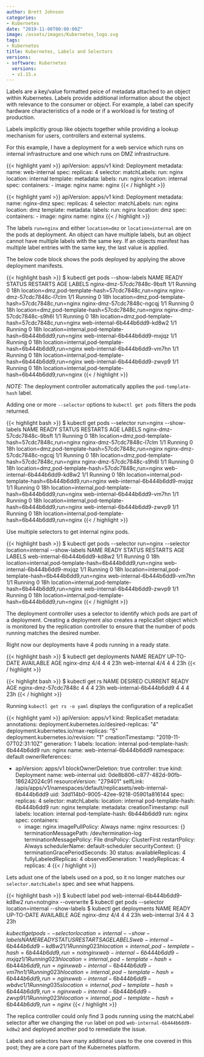 ```yaml
---
author: Brett Johnson
categories:
- Kubernetes
date: "2019-11-08T00:00:00Z"
image: /assets/images/Kubernetes_logo.svg
tags:
- Kubernetes
title: Kubernetes, Labels and Selectors
versions:
- software: Kubernetes
  versions:
  - v1.15.x
---
```


Labels are a key/value formatted peice of metadata attached to an object within Kubernetes. Labels provide additional information about the object with relevance to the consumer or object. For example, a label can specify hardware characteristics of a node or if a workload is for testing of production.

Labels implicitly group like objects together while providing a lookup mechanism for users, controllers and external systems.

For this example, I have a deployment for a web service which runs on internal infrastructure and one which runs on DMZ infrastructure.

{{< highlight yaml >}} 
apiVersion: apps/v1
kind: Deployment
metadata:
  name: web-internal
spec:
  replicas: 4
  selector:
    matchLabels:
      run: nginx
      location: internal
  template:
    metadata:
      labels:
        run: nginx
        location: internal
    spec:
      containers:
      - image: nginx
        name: nginx
{{< / highlight >}}

{{< highlight yaml >}} 
apiVersion: apps/v1
kind: Deployment
metadata:
  name: nginx-dmz
spec:
  replicas: 4
  selector:
    matchLabels:
      run: nginx
      location: dmz
  template:
    metadata:
      labels:
        run: nginx
        location: dmz
    spec:
      containers:
      - image: nginx
        name: nginx
{{< / highlight >}}

The labels `run=nginx` and either `location=dmz` or `location=internal` are on the pods at deployment. An object can have multiple labels, but an object cannot have multiple labels with the same key. If an objects manifest has multiple label entries with the same key, the last value is applied.

The below code block shows the pods deployed by applying the above deployment manifests.

{{< highlight bash >}}
$ kubectl get pods --show-labels
NAME                            READY   STATUS    RESTARTS   AGE   LABELS
nginx-dmz-57cdc7848c-9bsft      1/1     Running   0          18h   location=dmz,pod-template-hash=57cdc7848c,run=nginx
nginx-dmz-57cdc7848c-l7clm      1/1     Running   0          18h   location=dmz,pod-template-hash=57cdc7848c,run=nginx
nginx-dmz-57cdc7848c-ngcqj      1/1     Running   0          18h   location=dmz,pod-template-hash=57cdc7848c,run=nginx
nginx-dmz-57cdc7848c-s9h6l      1/1     Running   0          18h   location=dmz,pod-template-hash=57cdc7848c,run=nginx
web-internal-6b444b6dd9-kd8w2   1/1     Running   0          18h   location=internal,pod-template-hash=6b444b6dd9,run=nginx
web-internal-6b444b6dd9-mxjqz   1/1     Running   0          18h   location=internal,pod-template-hash=6b444b6dd9,run=nginx
web-internal-6b444b6dd9-vm7hn   1/1     Running   0          18h   location=internal,pod-template-hash=6b444b6dd9,run=nginx
web-internal-6b444b6dd9-zwvp9   1/1     Running   0          18h   location=internal,pod-template-hash=6b444b6dd9,run=nginx
{{< / highlight >}}

*NOTE:* The deployment controller automatically applies the `pod-template-hash` label.

Adding one or more `--selector` options to `kubectl get pods` filters the pods returned.

{{< highlight bash >}}
$ kubectl get pods --selector run=nginx --show-labels
NAME                            READY   STATUS    RESTARTS   AGE   LABELS
nginx-dmz-57cdc7848c-9bsft      1/1     Running   0          18h   location=dmz,pod-template-hash=57cdc7848c,run=nginx
nginx-dmz-57cdc7848c-l7clm      1/1     Running   0          18h   location=dmz,pod-template-hash=57cdc7848c,run=nginx
nginx-dmz-57cdc7848c-ngcqj      1/1     Running   0          18h   location=dmz,pod-template-hash=57cdc7848c,run=nginx
nginx-dmz-57cdc7848c-s9h6l      1/1     Running   0          18h   location=dmz,pod-template-hash=57cdc7848c,run=nginx
web-internal-6b444b6dd9-kd8w2   1/1     Running   0          18h   location=internal,pod-template-hash=6b444b6dd9,run=nginx
web-internal-6b444b6dd9-mxjqz   1/1     Running   0          18h   location=internal,pod-template-hash=6b444b6dd9,run=nginx
web-internal-6b444b6dd9-vm7hn   1/1     Running   0          18h   location=internal,pod-template-hash=6b444b6dd9,run=nginx
web-internal-6b444b6dd9-zwvp9   1/1     Running   0          18h   location=internal,pod-template-hash=6b444b6dd9,run=nginx
{{< / highlight >}}

Use multiple selectors to get internal nginx pods.

{{< highlight bash >}}
$ kubectl get pods --selector run=nginx --selector location=internal --show-labels 
NAME                            READY   STATUS    RESTARTS   AGE   LABELS
web-internal-6b444b6dd9-kd8w2   1/1     Running   0          18h   location=internal,pod-template-hash=6b444b6dd9,run=nginx
web-internal-6b444b6dd9-mxjqz   1/1     Running   0          18h   location=internal,pod-template-hash=6b444b6dd9,run=nginx
web-internal-6b444b6dd9-vm7hn   1/1     Running   0          18h   location=internal,pod-template-hash=6b444b6dd9,run=nginx
web-internal-6b444b6dd9-zwvp9   1/1     Running   0          18h   location=internal,pod-template-hash=6b444b6dd9,run=nginx
{{< / highlight >}}

The deployment controller uses a selector to identify which pods are part of a deployment. Creating a deployment also creates a replicaSet object which is monitored by the replication controller to ensure that the number of pods running matches the desired number.

Right now our deployments have 4 pods running in a ready state.

{{< highlight bash >}}
$ kubectl get deployments
NAME           READY   UP-TO-DATE   AVAILABLE   AGE
nginx-dmz      4/4     4            4           23h
web-internal   4/4     4            4           23h
{{< / highlight >}}

{{< highlight bash >}}
$ kubectl get rs
NAME                      DESIRED   CURRENT   READY   AGE
nginx-dmz-57cdc7848c      4         4         4       23h
web-internal-6b444b6dd9   4         4         4       23h
{{< / highlight >}}

Running `kubectl get rs -o yaml` displays the configuration of a replicaSet

{{< highlight yaml >}}
apiVersion: apps/v1
kind: ReplicaSet
metadata:
  annotations:
    deployment.kubernetes.io/desired-replicas: "4"
    deployment.kubernetes.io/max-replicas: "5"
    deployment.kubernetes.io/revision: "1"
  creationTimestamp: "2019-11-07T02:31:10Z"
  generation: 1
  labels:
    location: internal
    pod-template-hash: 6b444b6dd9
    run: nginx
  name: web-internal-6b444b6dd9
  namespace: default
  ownerReferences:
  - apiVersion: apps/v1
    blockOwnerDeletion: true
    controller: true
    kind: Deployment
    name: web-internal
    uid: 0de8b806-c877-482d-90fb-186242024c91
  resourceVersion: "279401"
  selfLink: /apis/apps/v1/namespaces/default/replicasets/web-internal-6b444b6dd9
  uid: 3dd114b0-9005-42ee-9218-05901a816144
spec:
  replicas: 4
  selector:
    matchLabels:
      location: internal
      pod-template-hash: 6b444b6dd9
      run: nginx
  template:
    metadata:
      creationTimestamp: null
      labels:
        location: internal
        pod-template-hash: 6b444b6dd9
        run: nginx
    spec:
      containers:
      - image: nginx
        imagePullPolicy: Always
        name: nginx
        resources: {}
        terminationMessagePath: /dev/termination-log
        terminationMessagePolicy: File
      dnsPolicy: ClusterFirst
      restartPolicy: Always
      schedulerName: default-scheduler
      securityContext: {}
      terminationGracePeriodSeconds: 30
status:
  availableReplicas: 4
  fullyLabeledReplicas: 4
  observedGeneration: 1
  readyReplicas: 4
  replicas: 4
{{< / highlight >}}

Lets adust one of the labels used on a pod, so it no longer matches our `selector.matchLabels` spec and see what happens.

{{< highlight bash >}}
$ kubectl label pod web-internal-6b444b6dd9-kd8w2 run=notnginx --overwrite
$ kubectl get pods --selector location=internal --show-labels 
$ kubectl get deployments
NAME           READY   UP-TO-DATE   AVAILABLE   AGE
nginx-dmz      4/4     4            4           23h
web-internal   3/4     4            3           23h

$kubectl get pods --selector location=internal --show-labels 
NAME                            READY   STATUS    RESTARTS   AGE   LABELS
web-internal-6b444b6dd9-kd8w2   1/1     Running   0          23h   location=internal,pod-template-hash=6b444b6dd9,run=notnginx
web-internal-6b444b6dd9-mxjqz   1/1     Running   0          23h   location=internal,pod-template-hash=6b444b6dd9,run=nginx
web-internal-6b444b6dd9-vm7hn   1/1     Running   0          23h   location=internal,pod-template-hash=6b444b6dd9,run=nginx
web-internal-6b444b6dd9-wbdvc   1/1     Running   0          35s   location=internal,pod-template-hash=6b444b6dd9,run=nginx
web-internal-6b444b6dd9-zwvp9   1/1     Running   0          23h   location=internal,pod-template-hash=6b444b6dd9,run=nginx$ 
{{< / highlight >}}

The replica controller could only find 3 pods running using the matchLabel selector after we changing the `run` label on pod `web-internal-6b444b6dd9-kd8w2` and deployed another pod to remediate the issue. 

Labels and selectors have many additional uses to the one covered in this post; they are a core part of the Kubernetes platform.